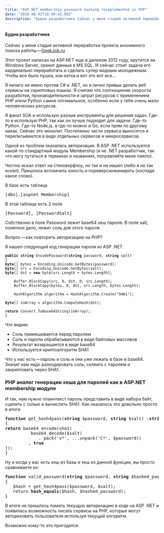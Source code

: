 ```yaml
---
title: "ASP.NET membership password hashing reimplemented in PHP"
date: "2018-08-02T18:49:42.00Z"
description: "Будни разработчика Сейчас у меня стадия активной переработки проекта анонимного поиска работы — GeekJob.ru [https://geekjob.ru] "
---
```


<!--kg-card-begin: html--><h4>Будни разработчика</h4>
<p>Сейчас у меня стадия активной переработки проекта анонимного поиска работы — <a href="https://geekjob.ru" target="_blank" rel="noopener noreferrer">GeekJob.ru</a></p>
<p>Этот проект написан на ASP.NET еще в далеком 2012 году, крутится на Windows Server, хранит данные в MS SQL. И сейчас стоит задача его кардинально переработать и сделать супер модным молодежным. Чтобы все было пушка, изи катка и вот это вот все…</p>
<p>Я ничего не имею против C# и .NET, но я лично привык делать веб сервисы на скриптовых языках. Я считаю что соотношение скорости разработки, производительности и затрат ресурсов с применением PHP и/или Python самое оптимальное, особенно если у тебя очень мало человеческих ресурсов.</p>
<p>Я фанат SOA и использую разные инструменты для решения задач. Где-то я использую PHP, так как он лучше подходит для задачи. Где-то Python. Где-то Node.js, а где-то можно и Go, если прям по другому никак. Сейчас это монолит. Постепенно части сервиса выносятся и переписываются в виде отдельных сервисов и микросервисов.</p>
<p>Одной из проблем оказалась авторизация. В ASP .NET используется какой-то стандартный модуль Membership (я не .NET разработчик, так что могу путаться в терминах и названиях, поправляйте меня смело).</p>
<p>Честно искал ответ на стековерфлоу, но так и не нашел (либо я не так искал). Пришлось вспомнить юность и пореверсинжинирить (хоспади какое слово).</p>
<p>В базе есть таблица</p>
<pre>[dbo].[aspnet_Membership]</pre>
<p>В этой таблице есть 2 поля</p>
<pre>[Password], [PasswordSalt]</pre>
<p>Собственно в поле Password лежит base64 хеш пароля. В поле salt, понятное дело, лежит соль для этого пароля.</p>
<p>Вопрос — как повторить авторизацию на PHP?</p>
<p>Я нашел следующий код генерации пароля из ASP .NET</p>
<pre><code><strong>public</strong> <strong>string</strong> EncodePassword(<strong>string</strong> password, <strong>string</strong> salt)<br>{<br><strong>byte</strong>[] bytes = Encoding.Unicode.GetBytes(password);<br><strong>byte</strong>[] src = Encoding.Unicode.GetBytes(salt);<br><strong>byte</strong>[] dst = <strong>new</strong> byte[src.Length + bytes.Length];<br><br>    Buffer.BlockCopy(src, 0, dst, 0, src.Length);<br>    Buffer.BlockCopy(bytes, 0, dst, src.Length, bytes.Length);<br><br>    HashAlgorithm algorithm = HashAlgorithm.Create("SHA1");<br><br><strong>byte</strong>[] inArray = algorithm.ComputeHash(dst);<br><br><strong>return</strong> Convert.ToBase64String(inArray);<br>}</code></pre>
<p>Что видим:</p>
<ul>
<li>Соль примешивается перед паролем</li>
<li>Соль и пароли обрабатываются в виде байтовых массивов</li>
<li>Результат возвращается в виде base64</li>
<li>Используется криптоалгоритм SHA1</li>
</ul>
<p>Что у нас есть — пароль и соль и они уже лежать в базе в base64. Значит нам надо разкодировать соль, склеить с паролем и закриптовать через SHA1.</p>
<h3>PHP аналог генерации хеша для паролей как в ASP.NET membership модуле</h3>
<p>И так, нам нужно плаинтекст пароль представить в виде набора байт, сцепить с солью и вычислить SHA1. Как оказалось это довольно просто в итоге:</p>
<pre><strong>function</strong> get_hash4pass(<strong>string</strong> $password, <strong>string</strong> $salt) :<strong>string<br></strong>{<br><strong>return</strong> base64_encode(sha1(<br>          base64_decode($salt)<br>             . pack('v*', ...unpack('C*', $password))<br>         , <strong>true<br></strong>));<br>}</pre>
<p>Ну и когда у вас есть хеш из базы и хеш из данной функции, вы просто сравниваете их:</p>
<pre><strong>function</strong> valid_password(<strong>string</strong> $password, <strong>string</strong> $hashed_password, <strong>string</strong> $salt) :<strong>bool<br></strong>{<br>   $hash = get_hash4pass($password, $salt);<br>   return <strong>hash_equals</strong>($hash, $hashed_password);<br>}</pre>
<p>В итоге не пришлось ломать текущую авторизацию в коде на ASP .NET и появилась возможность писать сервисы на PHP, которые могут авторизовать пользователя используя текущий алгоритм.</p>
<p>Возможно кому-то это пригодится.</p>
<!--kg-card-end: html-->

